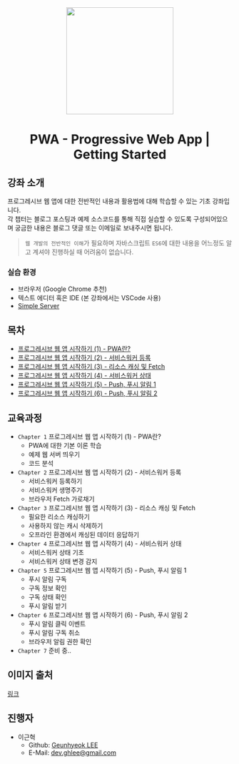 <div align="center">
  <img src="./pwa.png" width="240px">
  <h1>PWA - Progressive Web App | Getting Started</h1>
</div>

## 강좌 소개

프로그레시브 웹 앱에 대한 전반적인 내용과 활용법에 대해 학습할 수 있는 기초 강좌입니다.  
각 챕터는 블로그 포스팅과 예제 소스코드를 통해 직접 실습할 수 있도록 구성되어있으며 궁금한 내용은 블로그 댓글 또는 이메일로 보내주시면 됩니다.

> `웹 개발의 전반적인 이해`가 필요하며 자바스크립트 `ES6`에 대한 내용을 어느정도 알고 계셔야 진행하실 때 어려움이 없습니다.

### 실습 환경

- 브라우저 (Google Chrome 추천)
- 텍스트 에디터 혹은 IDE (본 강좌에서는 VSCode 사용)
- [Simple Server](https://github.com/leegeunhyeok/simple-server/releases/latest)

## 목차

- [프로그레시브 웹 앱 시작하기 (1) - PWA란?](https://blog.geundung.dev/85)
- [프로그레시브 웹 앱 시작하기 (2) - 서비스워커 등록](https://blog.geundung.dev/86)
- [프로그레시브 웹 앱 시작하기 (3) - 리소스 캐싱 및 Fetch](https://blog.geundung.dev/87)
- [프로그레시브 웹 앱 시작하기 (4) - 서비스워커 상태](https://blog.geundung.dev/88)
- [프로그레시브 웹 앱 시작하기 (5) - Push, 푸시 알림 1](https://blog.geundung.dev/94)
- [프로그레시브 웹 앱 시작하기 (6) - Push, 푸시 알림 2](https://blog.geundung.dev/95)

## 교육과정

- `Chapter 1` 프로그레시브 웹 앱 시작하기 (1) - PWA란?
  - PWA에 대한 기본 이론 학습
  - 예제 웹 서버 띄우기
  - 코드 분석
- `Chapter 2` 프로그레시브 웹 앱 시작하기 (2) - 서비스워커 등록
  - 서비스워커 등록하기
  - 서비스워커 생명주기
  - 브라우저 Fetch 가로채기
- `Chapter 3` 프로그레시브 웹 앱 시작하기 (3) - 리소스 캐싱 및 Fetch
  - 필요한 리소스 캐싱하기
  - 사용하지 않는 캐시 삭제하기
  - 오프라인 환경에서 캐싱된 데이터 응답하기
- `Chapter 4` 프로그레시브 웹 앱 시작하기 (4) - 서비스워커 상태
  - 서비스워커 상태 기초
  - 서비스워커 상태 변경 감지
- `Chapter 5` 프로그레시브 웹 앱 시작하기 (5) - Push, 푸시 알림 1
  - 푸시 알림 구독
  - 구독 정보 확인
  - 구독 상태 확인
  - 푸시 알림 받기
- `Chapter 6` 프로그레시브 웹 앱 시작하기 (6) - Push, 푸시 알림 2
  - 푸시 알림 클릭 이벤트
  - 푸시 알림 구독 취소
  - 브라우저 알림 권한 확인
- `Chapter 7` 준비 중..

## 이미지 출처

[링크](https://www.boredpanda.com/animals-hybrids-photoshop/?utm_source=google&utm_medium=organic&utm_campaign=organic)

## 진행자

- 이근혁
  - Github: [Geunhyeok LEE](https://github.com/leegeunhyeok)
  - E-Mail: [dev.ghlee@gmail.com](mailto:dev.ghlee@gmail.com)
